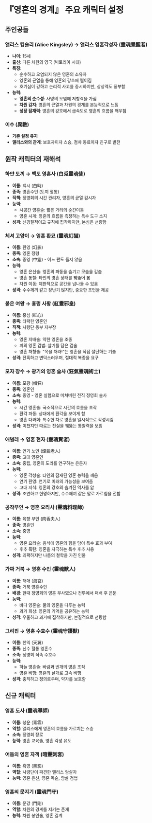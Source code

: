 # 『영혼의 경계』 주요 캐릭터 설정

## 주인공들

### 앨리스 킹슬리 (Alice Kingsley) → 앨리스 영혼각성자 (靈魂覺醒者)
- **나이**: 15세
- **출신**: 다른 차원의 영국 (빅토리아 시대)
- **특징**: 
  - 순수하고 오염되지 않은 영혼의 소유자
  - 영혼의 균열을 통해 영혼의 강호에 떨어짐
  - 호기심이 강하고 논리적 사고를 중시하지만, 상상력도 풍부함
- **능력**: 
  - **영혼의 순수성**: 사영의 오염에 저항력을 가짐
  - **차원 감지**: 영혼의 균열과 차원의 경계를 본능적으로 느낌
  - **성장 잠재력**: 영혼의 강호에서 급속도로 영혼의 흐름을 깨우침

### 이수 (異數)
- **기존 설정 유지**
- **앨리스와의 관계**: 보호자이자 스승, 점차 동료이자 친구로 발전

## 원작 캐릭터의 재해석

### 하얀 토끼 → 백토 영혼사 (白兎靈魂使)
- **이름**: 백시 (白時)
- **종족**: 영혼수인 (토끼 혈통)
- **직책**: 정영회의 시간 관리자, 영혼의 균열 감시자
- **능력**: 
  - 시공간 영혼술: 짧은 거리의 순간이동
  - 영혼 시계: 영혼의 흐름을 측정하는 특수 도구 소지
- **성격**: 신경질적이고 규칙에 집착하지만, 본심은 선량함

### 체셔 고양이 → 영혼 환묘 (靈魂幻猫)
- **이름**: 환영 (幻影)
- **종족**: 영혼 정령
- **소속**: 중영 (中靈) - 어느 편도 들지 않음
- **능력**:
  - 영혼 은신술: 영혼의 파동을 숨기고 모습을 감춤
  - 영혼 통찰: 타인의 영혼 상태를 꿰뚫어 봄
  - 차원 이동: 제한적으로 공간을 넘나들 수 있음
- **성격**: 수수께끼 같고 장난기 많지만, 중요한 조언을 제공

### 붉은 여왕 → 홍령 사황 (紅靈邪皇)
- **이름**: 홍심 (紅心)
- **종족**: 타락한 영혼인
- **직책**: 사령단 동부 지부장
- **능력**:
  - 영혼 지배술: 약한 영혼을 조종
  - 피의 영혼 검법: 살기를 담은 검술
  - 영혼 처형술: "목을 쳐라!"는 영혼을 직접 절단하는 기술
- **성격**: 잔혹하고 변덕스러우며, 절대적 복종을 요구

### 모자 장수 → 광기의 영혼 술사 (狂氣靈魂術士)
- **이름**: 모광 (帽狂)
- **종족**: 영혼인
- **소속**: 중영 - 영혼 실험으로 미쳐버린 전직 정영회 술사
- **능력**:
  - 시간 영혼술: 국소적으로 시간의 흐름을 조작
  - 환각 파동: 상대에게 환각을 보이게 함
  - 영혼 다과회: 특수한 차로 영혼을 일시적으로 각성시킴
- **성격**: 미쳤지만 때로는 진실을 꿰뚫는 통찰력을 보임

### 애벌레 → 영혼 현자 (靈魂賢者)
- **이름**: 연기 노인 (煙氣老人)
- **종족**: 고대 영혼인
- **소속**: 중립, 영혼의 도리를 연구하는 은둔자
- **능력**:
  - 영혼 각성술: 타인의 잠재된 영혼 능력을 깨움
  - 연기 환영: 연기로 미래의 가능성을 보여줌
  - 고대 지식: 영혼의 강호의 숨겨진 역사를 앎
- **성격**: 초연하고 현명하지만, 수수께끼 같은 말로 가르침을 전함

### 공작부인 → 영혼 요리사 (靈魂料理師)
- **이름**: 육향 부인 (肉香夫人)
- **종족**: 영혼인
- **소속**: 중영
- **능력**:
  - 영혼 요리술: 음식에 영혼의 힘을 담아 특수 효과 부여
  - 후추 폭탄: 영혼을 자극하는 특수 후추 사용
- **성격**: 괴팍하지만 나름의 철학을 가진 인물

### 가짜 거북 → 영혼 수인 (靈魂獸人)
- **이름**: 해애 (海哀)
- **종족**: 거북 영혼수인
- **배경**: 한때 정영회의 영혼 무사였으나 전투에서 패배 후 은둔
- **능력**:
  - 바다 영혼술: 물의 영혼을 다루는 능력
  - 과거 회상: 영혼의 기억을 공유하는 능력
- **성격**: 우울하고 과거에 집착하지만, 본질적으로 선량함

### 그리핀 → 영혼 수호수 (靈魂守護獸)
- **이름**: 천익 (天翼)
- **종족**: 신수 혈통 영혼수
- **소속**: 정영회 직속 수호수
- **능력**:
  - 하늘 영혼술: 바람과 번개의 영혼 조작
  - 영혼 비행: 영혼의 날개로 고속 비행
- **성격**: 충직하고 정의로우며, 약자를 보호함

## 신규 캐릭터

### 영혼 도사 (靈魂導師)
- **이름**: 청운 (靑雲)
- **역할**: 앨리스에게 영혼의 흐름을 가르치는 스승
- **소속**: 정영회 장로
- **능력**: 영혼 교육술, 영혼 각성 유도

### 어둠의 영혼 자객 (暗靈刺客)
- **이름**: 흑영 (黑影)
- **역할**: 사령단이 파견한 앨리스 암살자
- **능력**: 영혼 은신, 영혼 독술, 암살 검법

### 영혼의 문지기 (靈魂門守)
- **이름**: 문강 (門剛)
- **역할**: 차원의 경계를 지키는 존재
- **능력**: 차원 봉인술, 영혼 결계